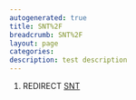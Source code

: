 ```yaml
---
autogenerated: true
title: SNT%2F
breadcrumb: SNT%2F
layout: page
categories: 
description: test description
---
```


1.  REDIRECT [SNT](SNT )
